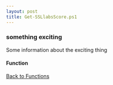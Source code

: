 ```yaml
---
layout: post
title: Get-SSLlabsScore.ps1
---
```


### something exciting

Some information about the exciting thing

#### Function

<script async src="https://gist-it.appspot.com/github.com/BanterBoy/scripts-blog/blob/master/PowerShell/functions/Get-SSLlabsScore.ps1"></script>

<a href="/menu/_pages/functions.html">Back to Functions</a>
